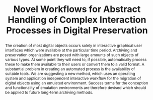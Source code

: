---
abstract: 'The creation of most digital objects occurs solely in interactive graphical
  user interfaces which were available at the particular time period. Archiving and
  preservation organizations are posed with large amounts of such objects of various
  types. At some point they will need to, if possible, automatically process these
  to make them available to their users or convert them to a valid format. A substantial
  problem in creating an automated process is the availability of suitable tools.
  We are suggesting a new method, which uses an operating system and application independent
  interactive workflow for the migration of digital objects using an emulated environment.
  Success terms for the conception and functionality of emulation environments are
  therefore devised which should be applied to future long-term archiving methods. '
creators:
- Rechert, Klaus
- Schroder, Jasper
- van der Hoeven, Jeffrey
- Roberts, Bill
- van den Dobbelsteen, Maurice
- Welte, Randolph
- von Suchodoletz, Dirk
date: null
document_url: https://services.phaidra.univie.ac.at/api/object/o:294023/download
grand_parent: iPRES
institutions: []
keywords:
- san francisco
landing_page_url: https://phaidra.univie.ac.at/o:294023
language: eng
layout: publication
license: CC BY-SA 3.0 AT
notes_url: null
parent: iPRES 2009
presentation_url: null
publication_type: paper
size: 1551899
source_name: iPRES
title: Novel Workflows for Abstract Handling of Complex Interaction Processes in Digital
  Preservation
year: 2009
---